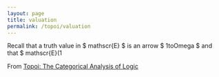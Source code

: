 ```yaml
---
layout: page
title: valuation
permalink: /topoi/valuation
---
```

Recall that a truth value in $ mathscr{E} $ is an arrow $ 1toOmega $ and that $ mathscr{E}(1


From [Topoi: The Categorical Analysis of Logic](https://mathgloss.github.io/MathGloss/topoi.html)